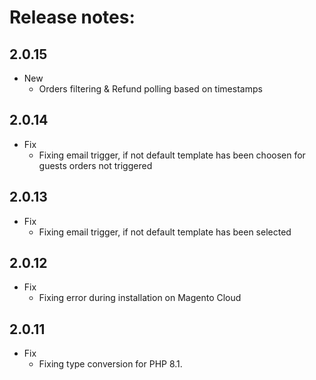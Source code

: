 Release notes:
==============

2.0.15
-------
* New
  * Orders filtering & Refund polling based on timestamps 

2.0.14
-------
* Fix
  * Fixing email trigger, if not default template has been choosen for guests orders not triggered

2.0.13
-------
* Fix
  * Fixing email trigger, if not default template has been selected

2.0.12
-------
* Fix
  * Fixing error during installation on Magento Cloud


2.0.11
-------
* Fix
  * Fixing type conversion for PHP 8.1.
